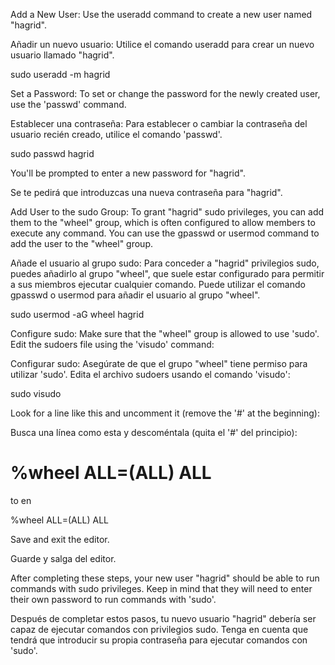 Add a New User: Use the useradd command to create a new user named "hagrid".

Añadir un nuevo usuario: Utilice el comando useradd para crear un nuevo usuario llamado "hagrid".

sudo useradd -m hagrid

Set a Password: To set or change the password for the newly created user, use the 'passwd' command.

Establecer una contraseña: Para establecer o cambiar la contraseña del usuario recién creado, utilice el comando 'passwd'.

sudo passwd hagrid

You'll be prompted to enter a new password for "hagrid".

Se te pedirá que introduzcas una nueva contraseña para "hagrid".

Add User to the sudo Group: To grant "hagrid" sudo privileges, you can add them to the "wheel" group, which is often configured to allow members to execute any command. You can use the gpasswd or usermod command to add the user to the "wheel" group.

Añade el usuario al grupo sudo: Para conceder a "hagrid" privilegios sudo, puedes añadirlo al grupo "wheel", que suele estar configurado para permitir a sus miembros ejecutar cualquier comando. Puede utilizar el comando gpasswd o usermod para añadir el usuario al grupo "wheel".

sudo usermod -aG wheel hagrid

Configure sudo: Make sure that the "wheel" group is allowed to use 'sudo'. Edit the sudoers file using the 'visudo' command:

Configurar sudo: Asegúrate de que el grupo "wheel" tiene permiso para utilizar 'sudo'. Edita el archivo sudoers usando el comando 'visudo':

sudo visudo

Look for a line like this and uncomment it (remove the '#' at the beginning):

Busca una línea como esta y descoméntala (quita el '#' del principio):

# %wheel ALL=(ALL) ALL

to
en

%wheel ALL=(ALL) ALL

Save and exit the editor.

Guarde y salga del editor.

After completing these steps, your new user "hagrid" should be able to run commands with sudo privileges. Keep in mind that they will need to enter their own password to run commands with 'sudo'.

Después de completar estos pasos, tu nuevo usuario "hagrid" debería ser capaz de ejecutar comandos con privilegios sudo. Tenga en cuenta que tendrá que introducir su propia contraseña para ejecutar comandos con 'sudo'.
